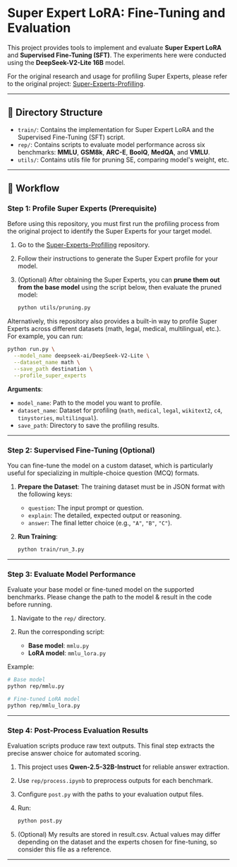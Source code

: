 # Super Expert LoRA: Fine-Tuning and Evaluation

This project provides tools to implement and evaluate **Super Expert LoRA** and **Supervised Fine-Tuning (SFT)**. The experiments here were conducted using the **DeepSeek-V2-Lite 16B** model.

For the original research and usage for profiling Super Experts, please refer to the original project: [Super-Experts-Profilling](https://github.com/ZunhaiSu/Super-Experts-Profilling).

---

## 📂 Directory Structure

* `train/`: Contains the implementation for Super Expert LoRA and the Supervised Fine-Tuning (SFT) script.
* `rep/`: Contains scripts to evaluate model performance across six benchmarks: **MMLU**, **GSM8k**, **ARC-E**, **BoolQ**, **MedQA**, and **VMLU**.
* `utils/`: Contains utils file for pruning SE, comparing model's weight, etc.
---

## 🚀 Workflow

### Step 1: Profile Super Experts (Prerequisite)

Before using this repository, you must first run the profiling process from the original project to identify the Super Experts for your target model.

1. Go to the [Super-Experts-Profilling](https://github.com/ZunhaiSu/Super-Experts-Profilling) repository.
2. Follow their instructions to generate the Super Expert profile for your model.
3. (Optional) After obtaining the Super Experts, you can **prune them out from the base model** using the script below, then evaluate the pruned model:

   ```bash
   python utils/pruning.py
   ```

Alternatively, this repository also provides a built-in way to profile Super Experts across different datasets (math, legal, medical, multilingual, etc.). For example, you can run:

```bash
python run.py \
  --model_name deepseek-ai/DeepSeek-V2-Lite \
  --dataset_name math \
  --save_path destination \
  --profile_super_experts
```

**Arguments**:

* `model_name`: Path to the model you want to profile.
* `dataset_name`: Dataset for profiling (`math`, `medical`, `legal`, `wikitext2`, `c4`, `tinystories`, `multilingual`).
* `save_path`: Directory to save the profiling results.

---

### Step 2: Supervised Fine-Tuning (Optional)

You can fine-tune the model on a custom dataset, which is particularly useful for specializing in multiple-choice question (MCQ) formats.

1. **Prepare the Dataset**: The training dataset must be in JSON format with the following keys:

   * `question`: The input prompt or question.
   * `explain`: The detailed, expected output or reasoning.
   * `answer`: The final letter choice (e.g., `"A"`, `"B"`, `"C"`).

2. **Run Training**:

   ```bash
   python train/run_3.py
   ```

---

### Step 3: Evaluate Model Performance

Evaluate your base model or fine-tuned model on the supported benchmarks. Please change the path to the model & result in the code before running.

1. Navigate to the `rep/` directory.
2. Run the corresponding script:

   * **Base model**: `mmlu.py`
   * **LoRA model**: `mmlu_lora.py`

Example:

```bash
# Base model
python rep/mmlu.py

# Fine-tuned LoRA model
python rep/mmlu_lora.py
```

---

### Step 4: Post-Process Evaluation Results

Evaluation scripts produce raw text outputs. This final step extracts the precise answer choice for automated scoring.

1. This project uses **Qwen-2.5-32B-Instruct** for reliable answer extraction.
2. Use `rep/process.ipynb` to preprocess outputs for each benchmark.
3. Configure `post.py` with the paths to your evaluation output files.
4. Run:

   ```bash
   python post.py
   ```
5. (Optional) My results are stored in result.csv. Actual values may differ depending on the dataset and the experts chosen for fine-tuning, so consider this file as a reference.
---
